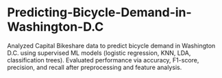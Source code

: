 # Predicting-Bicycle-Demand-in-Washington-D.C
Analyzed Capital Bikeshare data to predict bicycle demand in Washington D.C. using supervised ML models (logistic regression, KNN, LDA, classification trees). Evaluated performance via accuracy, F1-score, precision, and recall after preprocessing and feature analysis.
